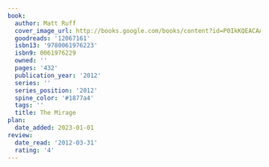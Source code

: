 ```yaml
---
book:
  author: Matt Ruff
  cover_image_url: http://books.google.com/books/content?id=P0IkKQEACAAJ&printsec=frontcover&img=1&zoom=1&source=gbs_api
  goodreads: '12067161'
  isbn13: '9780061976223'
  isbn9: 0061976229
  owned: ''
  pages: '432'
  publication_year: '2012'
  series: ''
  series_position: '2012'
  spine_color: '#1877a4'
  tags: ''
  title: The Mirage
plan:
  date_added: 2023-01-01
review:
  date_read: '2012-03-31'
  rating: '4'
---
```

